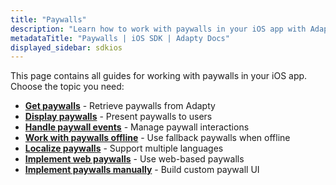 ```yaml
---
title: "Paywalls"
description: "Learn how to work with paywalls in your iOS app with Adapty SDK."
metadataTitle: "Paywalls | iOS SDK | Adapty Docs"
displayed_sidebar: sdkios
---
```


This page contains all guides for working with paywalls in your iOS app. Choose the topic you need:

- **[Get paywalls](get-pb-paywalls)** - Retrieve paywalls from Adapty
- **[Display paywalls](ios-present-paywalls)** - Present paywalls to users
- **[Handle paywall events](ios-handling-events)** - Manage paywall interactions
- **[Work with paywalls offline](ios-use-fallback-paywalls)** - Use fallback paywalls when offline
- **[Localize paywalls](localizations-and-locale-codes)** - Support multiple languages
- **[Implement web paywalls](ios-web-paywall)** - Use web-based paywalls
- **[Implement paywalls manually](ios-implement-paywalls-manually)** - Build custom paywall UI